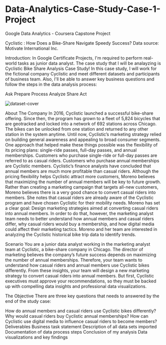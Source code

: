 # Data-Analytics-Case-Study-Case-1-Project
Google Data Analytics - Coursera Capstone Project

Cyclistic : How Does a Bike-Share Navigate Speedy Success?
Data source:
Motivate International Inc.

Introduction:
In Google Certificate Projects, I'm required to perform real-world tasks as junior data analyst. The case study that I will be analayzing is Cyclistic Bike Share Analysis Case Study! In this case study, I will work for the fictional company Cyclistic and meet different datasets and participants of business team. Also, I'll be able to answer key business questions and follow the steps in the data analysis process:

Ask
Prepare
Process
Analyze
Share
Act


![dataset-cover](https://user-images.githubusercontent.com/91084797/194746666-580aee7d-ffc6-4fc8-b8d1-ad635fef021f.jpg)

About The Company
In 2016, Cyclistic launched a successful bike-share offering. Since then, the program has grown to a fleet of 5,824 bicycles that are geotracked and locked into a network of 692 stations across Chicago. The bikes can be unlocked from one station and returned to any other station in the system anytime. Until now, Cyclistic’s marketing strategy relied on building general awareness and appealing to broad consumer segments. One approach that helped make these things possible was the flexibility of its pricing plans: single-ride passes, full-day passes, and annual memberships. Customers who purchase single-ride or full-day passes are referred to as casual riders. Customers who purchase annual memberships are Cyclistic members. Cyclistic’s finance analysts have concluded that annual members are much more profitable than casual riders. Although the pricing flexibility helps Cyclistic attract more customers, Moreno believes that maximizing the number of annual members will be key to future growth. Rather than creating a marketing campaign that targets all-new customers, Moreno believes there is a very good chance to convert casual riders into members. She notes that casual riders are already aware of the Cyclistic program and have chosen Cyclistic for their mobility needs. Moreno has set a clear goal: Design marketing strategies aimed at converting casual riders into annual members. In order to do that, however, the marketing analyst team needs to better understand how annual members and casual riders differ, why casual riders would buy a membership, and how digital media could affect their marketing tactics. Moreno and her team are interested in analyzing the Cyclistic historical bike trip data to identify trends.

Scenario
You are a junior data analyst working in the marketing analyst team at Cyclistic, a bike-share company in Chicago. The director of marketing believes the company’s future success depends on maximizing the number of annual memberships. Therefore, your team wants to understand how casual riders and annual members use Cyclistic bikes differently. From these insights, your team will design a new marketing strategy to convert casual riders into annual members. But first, Cyclistic executives must approve your recommendations, so they must be backed up with compelling data insights and professional data visualizations.

The Objective
There are three key questions that needs to answered by the end of the study case:

How do annual members and casual riders use Cyclistic bikes differently?
Why would casual riders buy Cyclistic annual memberships?
How can Cyclistic use digital media to influence casual riders to become members?
Deliverables
Business task statement
Description of all data sets imported
Documentation of data process steps
Conclusion of my analysis
Data visualizations and key findings

